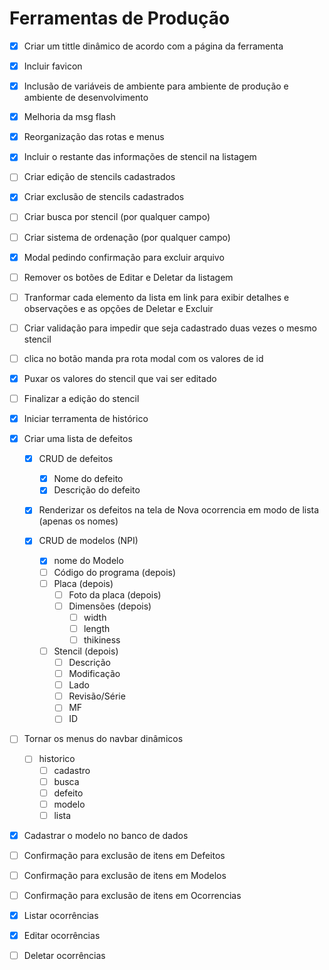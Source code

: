 # Ferramentas de Produção

* [x] Criar um tittle dinâmico de acordo com a página da ferramenta
* [x] Incluir favicon
* [x] Inclusão de variáveis de ambiente para ambiente de produção e ambiente de desenvolvimento
* [x] Melhoria da msg flash
* [x] Reorganização das rotas e menus
* [x] Incluir o restante das informações de stencil na listagem
* [ ] Criar edição de stencils cadastrados
* [x] Criar exclusão de stencils cadastrados
* [ ] Criar busca por stencil (por qualquer campo)
* [ ] Criar sistema de ordenação (por qualquer campo)
* [x] Modal pedindo confirmação para excluir arquivo
* [ ] Remover os botões de Editar e Deletar da listagem
* [ ] Tranformar cada elemento da lista em link para exibir detalhes e observações e as opções de Deletar e Excluir
* [ ] Criar validação para impedir que seja cadastrado duas vezes o mesmo stencil
* [ ] clica no botão manda pra rota modal com os valores de id
* [x] Puxar os valores do stencil que vai ser editado
* [ ] Finalizar a edição do stencil
* [x] Iniciar terramenta de histórico

* [x] Criar uma lista de defeitos
  * [x] CRUD de defeitos
    * [x] Nome do defeito
    * [x] Descrição do defeito
  * [x] Renderizar os defeitos na tela de Nova ocorrencia em modo de lista (apenas os nomes)

  * [x] CRUD de modelos (NPI)
    * [x] nome do Modelo
    * [ ] Código do programa (depois)
    * [ ] Placa (depois)
      * [ ] Foto da placa (depois)
      * [ ] Dimensões (depois)
        * [ ] width
        * [ ] length
        * [ ] thikiness
    * [ ] Stencil (depois)
      * [ ] Descrição
      * [ ] Modificação
      * [ ] Lado
      * [ ] Revisão/Série
      * [ ] MF
      * [ ] ID

* [ ] Tornar os menus do navbar dinâmicos
  * [ ] historico
    * [ ] cadastro
    * [ ] busca
    * [ ] defeito
    * [ ] modelo
    * [ ] lista

* [x] Cadastrar o modelo no banco de dados

* [ ] Confirmação para exclusão de itens em Defeitos

* [ ] Confirmação para exclusão de itens em Modelos

* [ ] Confirmação para exclusão de itens em Ocorrencias

* [x] Listar ocorrências
* [x] Editar ocorrências
* [ ] Deletar ocorrências





